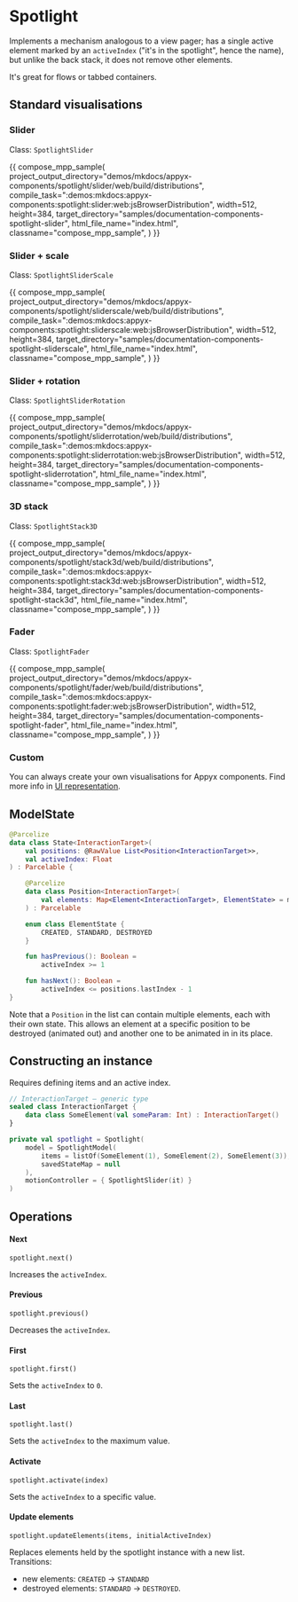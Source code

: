 # Spotlight

Implements a mechanism analogous to a view pager; has a single active element marked by an `activeIndex` ("it's in the spotlight", hence the name), but unlike the back stack, it does not remove other elements.

It's great for flows or tabbed containers.


## Standard visualisations

### Slider

Class: `SpotlightSlider`

{{
compose_mpp_sample(
project_output_directory="demos/mkdocs/appyx-components/spotlight/slider/web/build/distributions",
compile_task=":demos:mkdocs:appyx-components:spotlight:slider:web:jsBrowserDistribution",
width=512,
height=384,
target_directory="samples/documentation-components-spotlight-slider",
html_file_name="index.html",
classname="compose_mpp_sample",
)
}}


### Slider + scale

Class: `SpotlightSliderScale`

{{
compose_mpp_sample(
project_output_directory="demos/mkdocs/appyx-components/spotlight/sliderscale/web/build/distributions",
compile_task=":demos:mkdocs:appyx-components:spotlight:sliderscale:web:jsBrowserDistribution",
width=512,
height=384,
target_directory="samples/documentation-components-spotlight-sliderscale",
html_file_name="index.html",
classname="compose_mpp_sample",
)
}}

### Slider + rotation

Class: `SpotlightSliderRotation`

{{
compose_mpp_sample(
project_output_directory="demos/mkdocs/appyx-components/spotlight/sliderrotation/web/build/distributions",
compile_task=":demos:mkdocs:appyx-components:spotlight:sliderrotation:web:jsBrowserDistribution",
width=512,
height=384,
target_directory="samples/documentation-components-spotlight-sliderrotation",
html_file_name="index.html",
classname="compose_mpp_sample",
)
}}

### 3D stack

Class: `SpotlightStack3D`

{{
compose_mpp_sample(
project_output_directory="demos/mkdocs/appyx-components/spotlight/stack3d/web/build/distributions",
compile_task=":demos:mkdocs:appyx-components:spotlight:stack3d:web:jsBrowserDistribution",
width=512,
height=384,
target_directory="samples/documentation-components-spotlight-stack3d",
html_file_name="index.html",
classname="compose_mpp_sample",
)
}}

### Fader

Class: `SpotlightFader`

{{
compose_mpp_sample(
project_output_directory="demos/mkdocs/appyx-components/spotlight/fader/web/build/distributions",
compile_task=":demos:mkdocs:appyx-components:spotlight:fader:web:jsBrowserDistribution",
width=512,
height=384,
target_directory="samples/documentation-components-spotlight-fader",
html_file_name="index.html",
classname="compose_mpp_sample",
)
}}

### Custom

You can always create your own visualisations for Appyx components. Find more info in [UI representation](../interactions/uirepresentation.md).



## ModelState

```kotlin
@Parcelize
data class State<InteractionTarget>(
    val positions: @RawValue List<Position<InteractionTarget>>,
    val activeIndex: Float
) : Parcelable {

    @Parcelize
    data class Position<InteractionTarget>(
        val elements: Map<Element<InteractionTarget>, ElementState> = mapOf()
    ) : Parcelable

    enum class ElementState {
        CREATED, STANDARD, DESTROYED
    }

    fun hasPrevious(): Boolean =
        activeIndex >= 1

    fun hasNext(): Boolean =
        activeIndex <= positions.lastIndex - 1
}
```

Note that a `Position` in the list can contain multiple elements, each with their own state. This allows an element at a specific position to be destroyed (animated out) and another one to be animated in in its place.




## Constructing an instance

Requires defining items and an active index.

```kotlin
// InteractionTarget – generic type
sealed class InteractionTarget {
    data class SomeElement(val someParam: Int) : InteractionTarget()
}

private val spotlight = Spotlight(
    model = SpotlightModel(
        items = listOf(SomeElement(1), SomeElement(2), SomeElement(3)),
        savedStateMap = null
    ),
    motionController = { SpotlightSlider(it) }
)
```

## Operations

#### Next

`spotlight.next()`

Increases the `activeIndex`.

#### Previous

`spotlight.previous()`

Decreases the `activeIndex`.

#### First

`spotlight.first()`

Sets the `activeIndex` to `0`.

#### Last

`spotlight.last()`

Sets the `activeIndex` to the maximum value.

#### Activate

`spotlight.activate(index)`

Sets the `activeIndex` to a specific value.


#### Update elements

`spotlight.updateElements(items, initialActiveIndex)`

Replaces elements held by the spotlight instance with a new list. Transitions:

- new elements: `CREATED` → `STANDARD`
- destroyed elements: `STANDARD` → `DESTROYED`.

